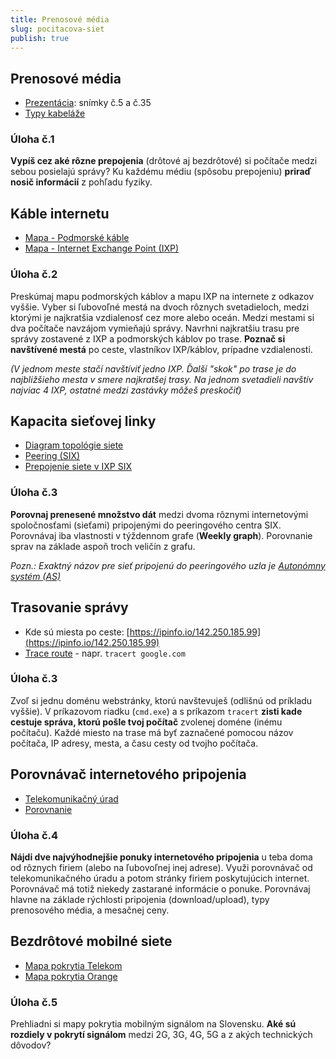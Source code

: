 ```yaml
---
title: Prenosové média
slug: pocitacova-siet
publish: true
---
```


## Prenosové média
- [Prezentácia](/slides/pocitacove-siete.pdf): snímky č.5 a č.35
- [Typy kabeláže](http://upol.jecool.net/sk/7-sietove-technicke-prostriedky/7-1-prenosove-media-pocitacovych-sieti/)

### Úloha č.1
**Vypíš cez aké rôzne prepojenia** (drôtové aj bezdrôtové) si počítače medzi sebou posielajú správy?
Ku každému médiu (spôsobu prepojeniu) **priraď nosič informácií** z pohľadu fyziky.


## Káble internetu
- [Mapa - Podmorské káble](https://www.submarinecablemap.com/)
- [Mapa - Internet Exchange Point (IXP)](https://www.internetexchangemap.com/)


### Úloha č.2
Preskúmaj mapu podmorských káblov a mapu IXP na internete z odkazov vyššie. Vyber si ľubovoľné mestá na dvoch rôznych svetadieloch, medzi ktorými je najkratšia vzdialenosť cez more alebo oceán. Medzi mestami si dva počítače navzájom vymieňajú správy.  Navrhni najkratšiu trasu pre správy zostavené z IXP a podmorských káblov po trase. **Poznač si navštívené mestá** po ceste, vlastníkov IXP/káblov, prípadne vzdialenosti. 

*(V jednom meste stačí navštíviť jedno IXP. Ďalší "skok" po trase je do najbližšieho mesta v smere najkratšej trasy. Na jednom svetadieli navštív najviac 4 IXP, ostatné medzi zastávky môžeš preskočiť)*


## Kapacita sieťovej linky
- [Diagram topológie siete](https://www.vnet.sk/sk/spolocne/topologia-siete/)
- [Peering (SIX)](https://www.six.sk/)
- [Prepojenie siete v IXP SIX](https://www.six.sk/index.php?page=pripojene_siete)

### Úloha č.3
**Porovnaj prenesené množstvo dát** medzi dvoma rôznymi internetovými spoločnosťami (sieťami) pripojenými do peeringového centra SIX. Porovnávaj iba vlastnosti v týždennom grafe (**Weekly graph**). Porovnanie sprav na základe aspoň troch veličín z grafu.

*Pozn.: Exaktný názov pre sieť pripojenú do peeringového uzla je [Autonómny systém (AS)](https://cs.wikipedia.org/wiki/Autonomn%C3%AD_syst%C3%A9m)*


## Trasovanie správy
- Kde sú miesta po ceste: [https://ipinfo.io/142.250.185.99](https://ipinfo.io/142.250.185.99)
- [Trace route](https://cs.wikipedia.org/wiki/Traceroute) - napr. `tracert google.com`

### Úloha č.3
Zvoľ si jednu doménu webstránky, ktorú navštevuješ (odlišnú od príkladu vyššie). V príkazovom riadku (`cmd.exe`) a s príkazom `tracert` **zisti kade cestuje správa, ktorú pošle tvoj počítač** zvolenej doméne (inému počítaču). Každé miesto na trase má byť zaznačené pomocou názov počítača, IP adresy, mesta, a času cesty od tvojho počítača. 


## Porovnávač internetového pripojenia
- [Telekomunikačný úrad](https://www.teleoff.gov.sk/)
- [Porovnanie](https://porovnavac.teleoff.gov.sk/sk/porovnavac-cien-komunikacnych-sluzieb/)

### Úloha č.4
**Nájdi dve najvýhodnejšie ponuky internetového pripojenia** u teba doma od rôznych firiem (alebo na ľubovoľnej inej adrese). Využi porovnávač od telekomunikačného úradu a potom stránky firiem poskytujúcich internet. Porovnávač má totiž niekedy zastarané informácie o ponuke. Porovnávaj hlavne na základe rýchlosti pripojenia (download/upload), typy prenosového média, a mesačnej ceny.

## Bezdrôtové mobilné siete
- [Mapa pokrytia Telekom](https://www.telekom.sk/mapa)
- [Mapa pokrytia Orange](https://www.orange.sk/onas/mapa-pokrytia/)


### Úloha č.5
Prehliadni si mapy pokrytia mobilným signálom na Slovensku. **Aké sú rozdiely v pokrytí signálom** medzi 2G, 3G, 4G, 5G a z akých technických dôvodov?


